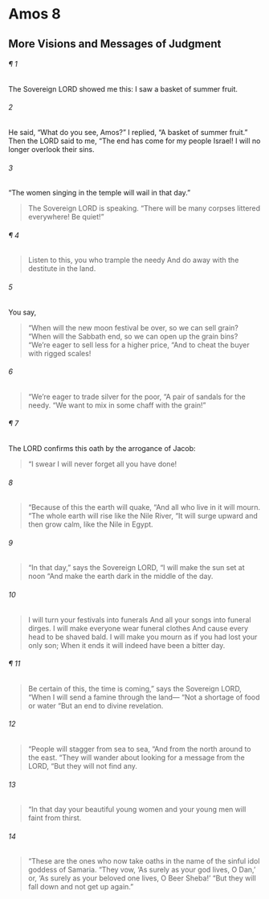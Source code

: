 # Amos 8
## More Visions and Messages of Judgment
###### ¶ 1
The Sovereign LORD showed me this: I saw a basket of summer fruit.
###### 2
He said, “What do you see, Amos?” I replied, “A basket of summer fruit.” Then the LORD said to me, “The end has come for my people Israel! I will no longer overlook their sins.
###### 3
“The women singing in the temple will wail in that day.”
> The Sovereign LORD is speaking.
> “There will be many corpses littered everywhere! Be quiet!”
###### ¶ 4
> Listen to this, you who trample the needy
> And do away with the destitute in the land.
###### 5
You say,
> “When will the new moon festival be over, so we can sell grain?
> “When will the Sabbath end, so we can open up the grain bins?
> “We’re eager to sell less for a higher price,
> “And to cheat the buyer with rigged scales!
###### 6
> “We’re eager to trade silver for the poor,
> “A pair of sandals for the needy.
> “We want to mix in some chaff with the grain!”
###### ¶ 7
The LORD confirms this oath by the arrogance of Jacob:
> “I swear I will never forget all you have done!
###### 8
> “Because of this the earth will quake,
> “And all who live in it will mourn.
> “The whole earth will rise like the Nile River,
> “It will surge upward and then grow calm, like the Nile in Egypt.
###### 9
> “In that day,” says the Sovereign LORD, “I will make the sun set at noon
> “And make the earth dark in the middle of the day.
###### 10
> I will turn your festivals into funerals
> And all your songs into funeral dirges.
> I will make everyone wear funeral clothes
> And cause every head to be shaved bald.
> I will make you mourn as if you had lost your only son;
> When it ends it will indeed have been a bitter day.
###### ¶ 11
> Be certain of this, the time is coming,” says the Sovereign LORD,
> “When I will send a famine through the land—
> “Not a shortage of food or water
> “But an end to divine revelation.
###### 12
> “People will stagger from sea to sea,
> “And from the north around to the east.
> “They will wander about looking for a message from the LORD,
> “But they will not find any.
###### 13
> “In that day your beautiful young women and your young men will faint from thirst.
###### 14
> “These are the ones who now take oaths in the name of the sinful idol goddess of Samaria.
> “They vow, ‘As surely as your god lives, O Dan,’ or, ‘As surely as your beloved one lives, O Beer Sheba!’
> “But they will fall down and not get up again.”
